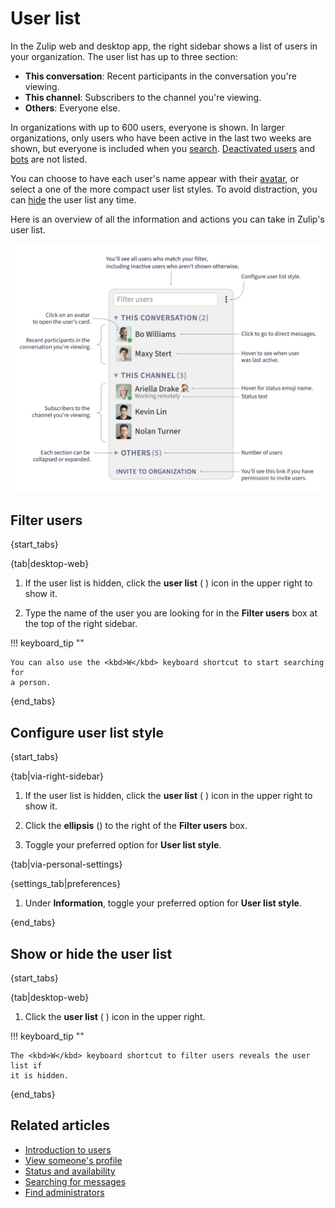 # User list

In the Zulip web and desktop app, the right sidebar shows a list of users in
your organization. The user list has up to three section:

- **This conversation**: Recent participants in the conversation you're viewing.
- **This channel**: Subscribers to the channel you're viewing.
- **Others**: Everyone else.

In organizations with up to 600 users, everyone is shown. In larger
organizations, only users who have been active in the last two weeks are shown,
but everyone is included when you [search](#filter-users).
[Deactivated users](/help/deactivate-or-reactivate-a-user) and
[bots](/help/bots-overview) are not listed.

You can choose to have each user's name appear with their
[avatar](/help/change-your-profile-picture), or select a one of the more compact
user list styles. To avoid distraction, you can
[hide](#show-or-hide-the-user-list) the user list any time.

Here is an overview of all the information and actions you can take in Zulip's
user list.

![User list information and actions](/static/images/help/user-list-actions.png)

## Filter users

{start_tabs}

{tab|desktop-web}

1. If the user list is hidden, click the **user list** (<i class="zulip-icon
   zulip-icon-user-list"></i> ) icon in the upper right to show it.

1. Type the name of the user you are looking for in the **Filter users** box at
   the top of the right sidebar.

!!! keyboard_tip ""

    You can also use the <kbd>W</kbd> keyboard shortcut to start searching for
    a person.

{end_tabs}

## Configure user list style

{start_tabs}

{tab|via-right-sidebar}

1. If the user list is hidden, click the **user list** (<i class="zulip-icon
   zulip-icon-user-list"></i> ) icon in the upper right to show it.

1. Click the **ellipsis** (<i class="zulip-icon zulip-icon-more-vertical"></i>)
   to the right of the **Filter users** box.

1. Toggle your preferred option for **User list style**.

{tab|via-personal-settings}

{settings_tab|preferences}

1. Under **Information**, toggle your preferred option for **User list style**.

{end_tabs}

## Show or hide the user list

{start_tabs}

{tab|desktop-web}

1. Click the **user list** (<i class="zulip-icon zulip-icon-user-list"></i>
) icon in the upper right.

!!! keyboard_tip ""

    The <kbd>W</kbd> keyboard shortcut to filter users reveals the user list if
    it is hidden.

{end_tabs}

## Related articles

* [Introduction to users](/help/introduction-to-users)
* [View someone's profile](/help/view-someones-profile)
* [Status and availability](/help/status-and-availability)
* [Searching for messages](/help/search-for-messages)
* [Find administrators](/help/find-administrators)
